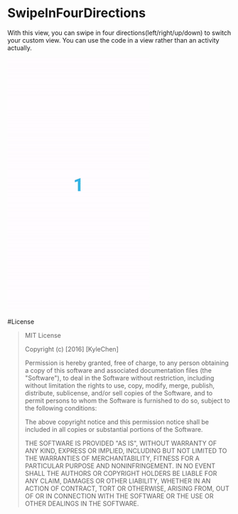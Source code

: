 # SwipeInFourDirections

With this view, you can swipe in four directions(left/right/up/down) to switch your custom view.
You can use the code in a view rather than an activity actually.

![Demo](https://github.com/KyleCe/SwipeInFourDirections/blob/master/readme/demo.gif)

#License
>MIT License
>
>Copyright (c) [2016] [KyleChen]
>
>Permission is hereby granted, free of charge, to any person obtaining a copy
of this software and associated documentation files (the "Software"), to deal
in the Software without restriction, including without limitation the rights
to use, copy, modify, merge, publish, distribute, sublicense, and/or sell
copies of the Software, and to permit persons to whom the Software is
furnished to do so, subject to the following conditions:
>
>The above copyright notice and this permission notice shall be included in all
copies or substantial portions of the Software.
>
>THE SOFTWARE IS PROVIDED "AS IS", WITHOUT WARRANTY OF ANY KIND, EXPRESS OR
IMPLIED, INCLUDING BUT NOT LIMITED TO THE WARRANTIES OF MERCHANTABILITY,
FITNESS FOR A PARTICULAR PURPOSE AND NONINFRINGEMENT. IN NO EVENT SHALL THE
AUTHORS OR COPYRIGHT HOLDERS BE LIABLE FOR ANY CLAIM, DAMAGES OR OTHER
LIABILITY, WHETHER IN AN ACTION OF CONTRACT, TORT OR OTHERWISE, ARISING FROM,
OUT OF OR IN CONNECTION WITH THE SOFTWARE OR THE USE OR OTHER DEALINGS IN THE
SOFTWARE.
 
 
